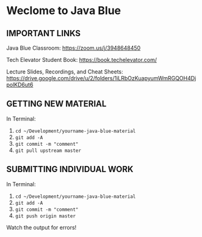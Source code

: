 # Weclome to Java Blue

## IMPORTANT LINKS

Java Blue Classroom: https://zoom.us/j/3948648450

Tech Elevator Student Book: https://book.techelevator.com/

Lecture Slides, Recordings, and Cheat Sheets: https://drive.google.com/drive/u/2/folders/1iLRbOzKuapyumWmRGQOH4DjpolKD6ut6

## GETTING NEW MATERIAL

In Terminal:

1. `cd ~/Development/yourname-java-blue-material`
2. `git add -A`
3. `git commit -m "comment"`
4. `git pull upstream master`

## SUBMITTING INDIVIDUAL WORK

In Terminal:

1. `cd ~/Development/yourname-java-blue-material`
2. `git add -A`
3. `git commit -m "comment"`
4. `git push origin master`

Watch the output for errors!
